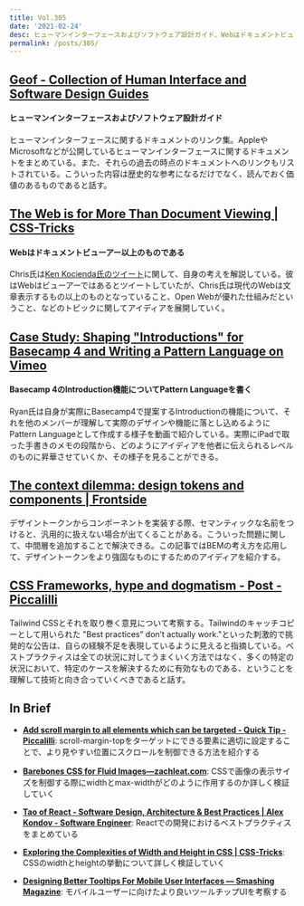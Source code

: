 ```yaml
---
title: Vol.305
date: '2021-02-24'
desc: ヒューマンインターフェースおよびソフトウェア設計ガイド、Webはドキュメントビューアー以上のものである、Pattern Language、ほか計10リンク
permalink: /posts/305/
---
```


## [Geof - Collection of Human Interface and Software Design Guides](http://www.geofcrowl.com/blog/articles/2020/2/17/collection-higs/)
#### ヒューマンインターフェースおよびソフトウェア設計ガイド
ヒューマンインターフェースに関するドキュメントのリンク集。AppleやMicrosoftなどが公開しているヒューマンインターフェースに関するドキュメントをまとめている。また、それらの過去の時点のドキュメントへのリンクもリストされている。こういった内容は歴史的な参考になるだけでなく、読んでおく価値のあるものであると話す。

## [The Web is for More Than Document Viewing | CSS-Tricks](https://css-tricks.com/the-web-is-for-more-than-document-viewing/)
#### Webはドキュメントビューアー以上のものである
Chris氏は[Ken Kocienda氏のツイート](https://twitter.com/kocienda/status/1355344814166876163)に関して、自身の考えを解説している。彼はWebはビューアーではあるとツイートしていたが、Chris氏は現代のWebは文章表示するもの以上のものとなっていること、Open Webが優れた仕組みだということ、などのトピックに関してアイディアを展開していく。

## [Case Study: Shaping "Introductions" for Basecamp 4 and Writing a Pattern Language on Vimeo](https://vimeo.com/494673170)
#### Basecamp 4のIntroduction機能についてPattern Languageを書く
Ryan氏は自身が実際にBasecamp4で提案するIntroductionの機能について、それを他のメンバーが理解して実際のデザインや機能に落とし込めるようにPattern Languageとして作成する様子を動画で紹介している。実際にiPadで取った手書きのメモの段階から、どのようにアイディアを他者に伝えられるレベルのものに昇華させていくか、その様子を見ることができる。

## [The context dilemma: design tokens and components | Frontside](https://frontside.com/blog/2021-01-15-design-tokens-and-components/)
デザイントークンからコンポーネントを実装する際、セマンティックな名前をつけると、汎用的に扱えない場合が出てくることがある。こういった問題に関して、中間層を追加することで解決できる。この記事ではBEMの考え方を応用して、デザイントークンをより強固なものにするためのアイディアを紹介する。

## [CSS Frameworks, hype and dogmatism - Post - Piccalilli](https://piccalil.li/blog/css-frameworks-hype-and-dogmatism)
Tailwind CSSとそれを取り巻く意見について考察する。Tailwindのキャッチコピーとして用いられた "Best practices” don’t actually work."といった刺激的で挑発的な公告は、自らの経験不足を表現しているように見えると指摘している。ベストプラクティスは全ての状況に対してうまくいく方法ではなく、多くの特定の状況において、特定のケースを解決するために有効なものである、ということを理解して技術と向き合っていくべきであると話す。

## In Brief

- **[Add scroll margin to all elements which can be targeted - Quick Tip - Piccalilli](https://piccalil.li/quick-tip/add-scroll-margin-to-all-elements-which-can-be-targeted)**: scroll-margin-topをターゲットにできる要素に適切に設定することで、より見やすい位置にスクロールを制御できる方法を紹介する

- **[Barebones CSS for Fluid Images—zachleat.com](https://www.zachleat.com/web/fluid-images/)**: CSSで画像の表示サイズを制御する際にwidthとmax-widthがどのように作用するのか詳しく検証していく

- **[Tao of React - Software Design, Architecture & Best Practices | Alex Kondov - Software Engineer](https://alexkondov.com/tao-of-react/)**: Reactでの開発におけるベストプラクティスをまとめている

- **[Exploring the Complexities of Width and Height in CSS | CSS-Tricks](https://css-tricks.com/exploring-the-complexities-of-width-and-height-in-css/)**: CSSのwidthとheightの挙動について詳しく検証していく

- **[Designing Better Tooltips For Mobile User Interfaces — Smashing Magazine](https://www.smashingmagazine.com/2021/02/designing-tooltips-mobile-user-interfaces/)**: モバイルユーザーに向けたより良いツールチップUIを考察する
